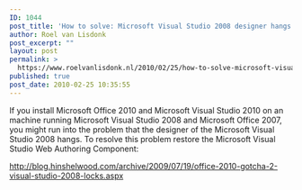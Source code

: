 ```yaml
---
ID: 1044
post_title: 'How to solve: Microsoft Visual Studio 2008 designer hangs after installing Microsoft Office 2010 and Microsoft Visual Studio 2010'
author: Roel van Lisdonk
post_excerpt: ""
layout: post
permalink: >
  https://www.roelvanlisdonk.nl/2010/02/25/how-to-solve-microsoft-visual-studio-2008-designer-hangs-after-installing-microsoft-office-2010-and-microsoft-visual-studio-2010/
published: true
post_date: 2010-02-25 10:35:55
---
```

<p>If you install Microsoft Office 2010 and Microsoft Visual Studio 2010 on an machine running Microsoft Visual Studio 2008 and Microsoft Office 2007, you might run into the problem that the designer of the Microsoft Visual Studio 2008 hangs. To resolve this problem restore the Microsoft Visual Studio Web Authoring Component:</p>  <p><a title="http://blog.hinshelwood.com/archive/2009/07/19/office-2010-gotcha-2-visual-studio-2008-locks.aspx" href="http://blog.hinshelwood.com/archive/2009/07/19/office-2010-gotcha-2-visual-studio-2008-locks.aspx">http://blog.hinshelwood.com/archive/2009/07/19/office-2010-gotcha-2-visual-studio-2008-locks.aspx</a></p>